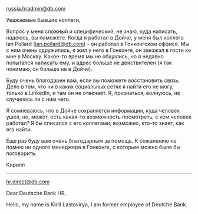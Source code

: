
russia.hradmin@db.com

Уважаемые бывшие коллеги,

Вопрос у меня сложный и специфический, не знаю, куда написать, надеюсь, вы поможете. Когда я работал в Дойче, у меня был коллега Ian Pollard (ian.pollard@db.com) - он работал в Гонконгском оффисе. Мы с ним очень сдружились, я жил у него в Гонконге, он заезжал в гости ко мне в Москву. Какое-то время мы не общались, но я недавно попытался написать ему, и адрес больше не действителен (я так понимаю, он больше не в Дойче).

Буду очень благодарен вам, если вы поможете восстановить связь. Дело в том, что ни в каких социальных сетях я найти его не могу, только в LinkedIn, и там он не отвечает. Я, признаться, волнуюсь, не случилось ли с ним чего.

Я сомневаюсь, что в Дойче сохраняется информация, куда человек ушел, но, может, есть какая-то возможность посмотреть, с кем человек работал? Я бы списался с его коллегами, возможно, кто-то знает, как его найти. 

Еще раз буду вам очень благодарным за помощь. К сожалению не помню ни одного менеджера в Гонконге, с которым можно было бы поговорить.

Кирилл

------------

hr.direct@db.com

Dear Deutsche Bank HR,

Hello, my name is Kirill Lastovirya, I am former employee of Deutche Bank. 